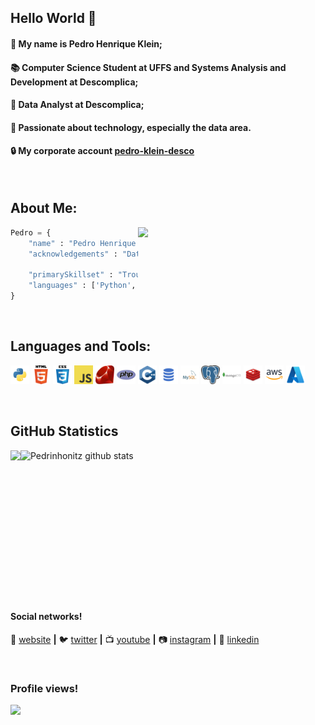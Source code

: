 ## Hello World 👋

#### 🧍 My name is Pedro Henrique Klein;
#### 📚 Computer Science Student at UFFS and Systems Analysis and Development at Descomplica;
#### 💼 Data Analyst at Descomplica;
#### 🧬 Passionate about technology, especially the data area.
#### 🔒 My corporate account [pedro-klein-desco](https://github.com/pedro-klein-desco)


<br>

## About Me: 

<img align="right" width="300" src="https://i2.wp.com/allhtaccess.info/wp-content/uploads/2018/03/programming.gif?fit=1281%2C716&ssl=1" />

```python
Pedro = {
    "name" : "Pedro Henrique Klein",
    "acknowledgements" : "Data Engineering / Data Analyst",

    "primarySkillset" : "Troubleshooting / Cloud Services / Process Automation",
    "languages" : ['Python', 'SQL', 'AWS', 'Apache Airflow', 'Snowflake', 'Athena', 'Postgresql']
}
```

<br>

## **Languages ​​and Tools:**  
<div>
    <p>
        <code><img height="30" src="https://raw.githubusercontent.com/github/explore/80688e429a7d4ef2fca1e82350fe8e3517d3494d/topics/python/python.png"></code> 
        <code><img height="30" src="https://raw.githubusercontent.com/github/explore/80688e429a7d4ef2fca1e82350fe8e3517d3494d/topics/html/html.png"></code>
        <code><img height="30" src="https://raw.githubusercontent.com/github/explore/80688e429a7d4ef2fca1e82350fe8e3517d3494d/topics/css/css.png"></code> 
        <code><img height="30" src="https://raw.githubusercontent.com/github/explore/80688e429a7d4ef2fca1e82350fe8e3517d3494d/topics/javascript/javascript.png"></code> 
        <code><img height="30" src="https://raw.githubusercontent.com/github/explore/80688e429a7d4ef2fca1e82350fe8e3517d3494d/topics/ruby/ruby.png"></code> 
        <code><img height="30" src="https://raw.githubusercontent.com/github/explore/80688e429a7d4ef2fca1e82350fe8e3517d3494d/topics/php/php.png"></code>
        <code><img height="30" src="https://raw.githubusercontent.com/github/explore/80688e429a7d4ef2fca1e82350fe8e3517d3494d/topics/cpp/cpp.png"></code>
        <code><img height="30" src="https://raw.githubusercontent.com/github/explore/80688e429a7d4ef2fca1e82350fe8e3517d3494d/topics/sql/sql.png"></code> 
        <code><img height="30" src="https://raw.githubusercontent.com/github/explore/80688e429a7d4ef2fca1e82350fe8e3517d3494d/topics/mysql/mysql.png"></code>
        <code><img height="30" src="https://raw.githubusercontent.com/github/explore/80688e429a7d4ef2fca1e82350fe8e3517d3494d/topics/postgresql/postgresql.png"></code>
        <code><img height="30" src="https://raw.githubusercontent.com/github/explore/80688e429a7d4ef2fca1e82350fe8e3517d3494d/topics/mongodb/mongodb.png"></code>
        <code><img height="30" src="https://raw.githubusercontent.com/github/explore/80688e429a7d4ef2fca1e82350fe8e3517d3494d/topics/redis/redis.png"></code>
        <code><img height="30" src="https://raw.githubusercontent.com/github/explore/80688e429a7d4ef2fca1e82350fe8e3517d3494d/topics/aws/aws.png"></code>
        <code><img height="30" src="https://raw.githubusercontent.com/github/explore/80688e429a7d4ef2fca1e82350fe8e3517d3494d/topics/azure/azure.png"></code>
    </p>
</div>

<br>

## **GitHub Statistics**

<div align="center">
    <a href="https://github.com/Pedrinhonitz">
        <img align="left" src="https://github-readme-stats-sigma-five.vercel.app/api/top-langs/?username=Pedrinhonitz&theme=radical&hide_langs_below=1" />
        <img align="left" src="https://github-readme-stats-sigma-five.vercel.app/api?username=Pedrinhonitz&show_icons=true&theme=radical&line_height=27" alt="Pedrinhonitz github stats"/>
    </a>
</div>


[website]: https://github.com/Pedrinhonitz/
[twitter]: https://twitter.com/Pedrinhonitz/
[youtube]: https://www.youtube.com/channel/UCif7HD_60HZc1tQ7duGZ4Xg/
[instagram]: https://www.instagram.com/pedrinhonitz/
[linkedin]: https://www.linkedin.com/in/pedro-henrique-klein-a41122221/

<br>
<br>
<br>
<br>
<br>
<br>
<br>
<br>
<br>
<br>
<br>
<br>
<br>
<br>

#### Social networks!

🏡 [website][website] **|** 
🐦 [twitter][twitter] **|** 
📺 [youtube][youtube] **|** 
📷 [instagram][instagram] **|** 
👔 [linkedin][linkedin]

<br>

### Profile views!
<img alingn="left" src="https://profile-counter.glitch.me/Pedrinhonitz/count.svg" />

